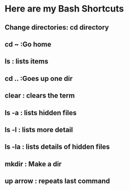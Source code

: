 # Here are my Bash Shortcuts
## Change directories: cd directory
## cd ~ :Go home
## ls : lists items
## cd .. :Goes up one dir
## clear : clears the term
## ls -a : lists hidden files
## ls -l : lists more detail
## ls -la : lists details of hidden files
## mkdir : Make a dir
## up arrow : repeats last command
## 
